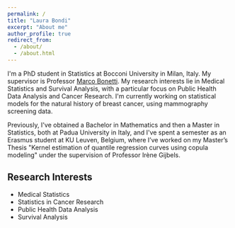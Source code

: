 ```yaml
---
permalink: /
title: "Laura Bondi"
excerpt: "About me"
author_profile: true
redirect_from: 
  - /about/
  - /about.html
---
```


I'm a PhD student in Statistics at Bocconi University in Milan, Italy. My supervisor is Professor [Marco Bonetti](http://didattica.unibocconi.eu/docenti/cv.php?rif=50573). My research interests lie in Medical Statistics and Survival Analysis, with a particular focus on Public Health Data Analysis and Cancer Research. I'm currently working on statistical models for the natural history of breast cancer, using mammography screening data.

Previously, I've obtained a Bachelor in Mathematics and then a Master in Statistics, both at Padua University in Italy, and
I've spent a semester as an Erasmus student at KU Leuven, Belgium, where I’ve worked on my Master’s Thesis "Kernel estimation of quantile regression curves using copula modeling" under the supervision of Professor Irène Gijbels.


Research Interests
------
* Medical Statistics
* Statistics in Cancer Research
* Public Health Data Analysis
* Survival Analysis



